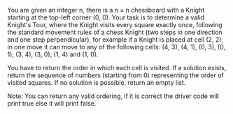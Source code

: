 You are given an integer n, there is a n × n chessboard with a Knight starting at the top-left corner (0, 0). Your task is to determine a valid Knight's Tour, where the Knight visits every square exactly once, following the standard movement rules of a chess Knight (two steps in one direction and one step perpendicular), for example if a Knight is placed at cell (2, 2), in one move it can move to any of the following cells: (4, 3), (4, 1), (0, 3), (0, 1), (3, 4), (3, 0), (1, 4) and (1, 0).

You have to return the order in which each cell is visited. If a solution exists, return the sequence of numbers (starting from 0) representing the order of visited squares. If no solution is possible, return an empty list.

Note: You can return any valid ordering, if it is correct the driver code will print true else it will print false.
